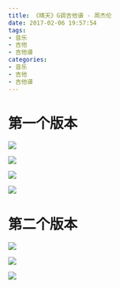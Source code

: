 ```yaml
---
title: 《晴天》G调吉他谱 - 周杰伦
date: 2017-02-06 19:57:54
tags:
- 音乐
- 吉他
- 吉他谱
categories:
- 音乐
- 吉他
- 吉他谱
---
```


# 第一个版本

![](http://www.ccguitar.cn/pu/2010/3/23/129137940757290000/1.jpg)

<!--more-->

![](http://www.ccguitar.cn/pu/2010/3/23/129137940757290000/2.jpg)

![](http://www.ccguitar.cn/pu/2010/3/23/129137940757290000/3.jpg)

![](http://www.ccguitar.cn/pu/2010/3/23/129137940757290000/4.jpg)

# 第二个版本

![](http://data.17jita.com/attachment/portal/201509/03/105608w3961a8r1sxqe6rd.png)

![](http://data.17jita.com/attachment/portal/201509/03/105608wm9s7m1sozoo7mm7.png)

![](http://data.17jita.com/attachment/portal/201509/03/105609vqnxfqhwehhxhh1l.png)

